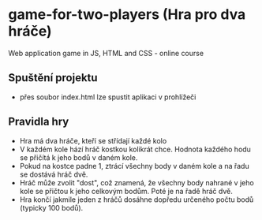 # game-for-two-players (Hra pro dva hráče)
Web application game in JS, HTML and CSS - online course 

## Spuštění projektu
- přes soubor index.html lze spustit aplikaci v prohlížeči

## Pravidla hry

- Hra má dva hráče, kteří se střídají každé kolo
- V každém kole hází hráč kostkou kolikrát chce. Hodnota každého hodu se přičítá k jeho bodů v daném kole.
- Pokud na kostce padne 1, ztrácí všechny body v daném kole a na řadu se dostává hráč dvě.
- Hráč může zvolit "dost", což znamená, že všechny body nahrané v jeho kole se přičtou k jeho celkovým bodům. Poté je na řadě hráč dvě.
- Hra končí jakmile jeden z hráčů dosáhne dopředu určeného počtu bodů (typicky 100 bodů).
